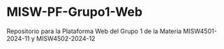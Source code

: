 # MISW-PF-Grupo1-Web
Repositorio para la Plataforma Web del Grupo 1 de la Materia MISW4501-2024-11 y MISW4502-2024-12

